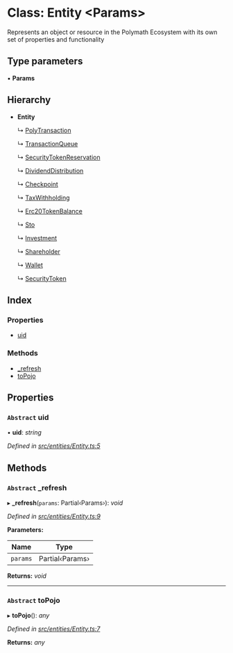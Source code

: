# Class: Entity <**Params**>

Represents an object or resource in the Polymath Ecosystem with its own set of properties and functionality

## Type parameters

▪ **Params**

## Hierarchy

- **Entity**

  ↳ [PolyTransaction](_entities_polytransaction_.polytransaction.md)

  ↳ [TransactionQueue](_entities_transactionqueue_.transactionqueue.md)

  ↳ [SecurityTokenReservation](_entities_securitytokenreservation_.securitytokenreservation.md)

  ↳ [DividendDistribution](_entities_dividenddistribution_.dividenddistribution.md)

  ↳ [Checkpoint](_entities_checkpoint_.checkpoint.md)

  ↳ [TaxWithholding](_entities_taxwithholding_.taxwithholding.md)

  ↳ [Erc20TokenBalance](_entities_erc20tokenbalance_.erc20tokenbalance.md)

  ↳ [Sto](_entities_sto_.sto.md)

  ↳ [Investment](_entities_investment_.investment.md)

  ↳ [Shareholder](_entities_shareholder_.shareholder.md)

  ↳ [Wallet](_entities_wallet_.wallet.md)

  ↳ [SecurityToken](_entities_securitytoken_securitytoken_.securitytoken.md)

## Index

### Properties

- [uid](_entities_entity_.entity.md#abstract-uid)

### Methods

- [\_refresh](_entities_entity_.entity.md#abstract-_refresh)
- [toPojo](_entities_entity_.entity.md#abstract-topojo)

## Properties

### `Abstract` uid

• **uid**: _string_

_Defined in [src/entities/Entity.ts:5](https://github.com/PolymathNetwork/polymath-sdk/blob/d34930f/src/entities/Entity.ts#L5)_

## Methods

### `Abstract` \_refresh

▸ **\_refresh**(`params`: Partial‹Params›): _void_

_Defined in [src/entities/Entity.ts:9](https://github.com/PolymathNetwork/polymath-sdk/blob/d34930f/src/entities/Entity.ts#L9)_

**Parameters:**

| Name     | Type            |
| -------- | --------------- |
| `params` | Partial‹Params› |

**Returns:** _void_

---

### `Abstract` toPojo

▸ **toPojo**(): _any_

_Defined in [src/entities/Entity.ts:7](https://github.com/PolymathNetwork/polymath-sdk/blob/d34930f/src/entities/Entity.ts#L7)_

**Returns:** _any_
